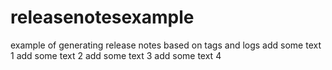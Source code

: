 # releasenotesexample
example of generating release notes based on tags and logs
add some text 1
add some text 2
add some text 3
add some text 4
